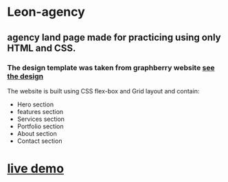# Leon-agency 

## agency land page made for practicing using only HTML and CSS.

###  The design template was taken from graphberry website [see the design](https://www.graphberry.com/item/leon-html-agency-template)

The website is built using CSS flex-box and Grid layout and contain:
- Hero section 
- features section 
- Services section 
- Portfolio section 
- About section 
- Contact section 


# [live demo](https://mohamedelgabryy.github.io/Leon-agency/)


